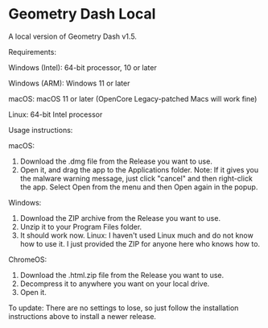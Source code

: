 # Geometry Dash Local
A local version of Geometry Dash v1.5.

Requirements:

Windows (Intel): 64-bit processor, 10 or later

Windows (ARM): Windows 11 or later

macOS: macOS 11 or later (OpenCore Legacy-patched Macs will work fine)

Linux: 64-bit Intel processor

Usage instructions:

macOS:

1. Download the .dmg file from the Release you want to use.
2. Open it, and drag the app to the Applications folder. Note: If it gives you the malware warning message, just click "cancel" and then right-click the app. Select Open from the menu and then Open again in the popup.

Windows:

1. Download the ZIP archive from the Release you want to use.
1. Unzip it to your Program Files folder.
3. It should work now.
Linux: I haven't used Linux much and do not know how to use it. I just provided the ZIP for anyone here who knows how to.

ChromeOS:

1. Download the .html.zip file from the Release you want to use.
2. Decompress it to anywhere you want on your local drive.
3. Open it.

To update: There are no settings to lose, so just follow the installation instructions above to install a newer release.

